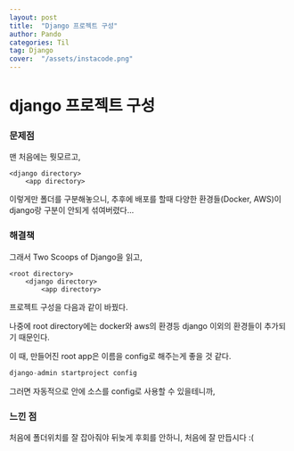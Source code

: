 ```yaml
---
layout: post
title:  "Django 프로젝트 구성"
author: Pando
categories: Til
tag: Django
cover:  "/assets/instacode.png"
---
```


# django 프로젝트 구성

### 문제점

맨 처음에는 뭣모르고,
```
<django directory>
	<app directory>
```
이렇게만 폴더를 구분해놓으니, 추후에 배포를 할때 다양한 환경들(Docker, AWS)이 django랑 구분이 안되게 섞여버렸다...

### 해결책

그래서 Two Scoops of Django을 읽고,
```
<root directory>
	<django directory>
		<app directory>
```
프로젝트 구성을 다음과 같이 바꿨다.

나중에 root directory에는 docker와 aws의 환경등 django 이외의 환경들이 추가되기 때문인다.

이 때, 만들어진 root app은 이름을 config로 해주는게 좋을 것 같다.

```python
django-admin startproject config
```

그러면 자동적으로 안에 소스를 config로 사용할 수 있을테니까,

### 느낀 점

처음에 폴더위치를 잘 잡아줘야 뒤늦게 후회를 안하니, 처음에 잘 만듭시다 :(
